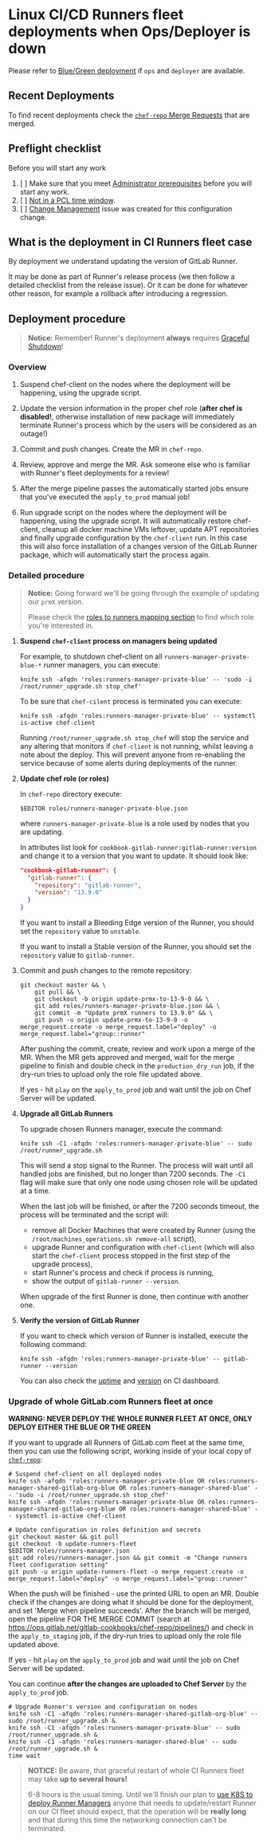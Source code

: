 # Linux CI/CD Runners fleet deployments when Ops/Deployer is down

Please refer to [Blue/Green deployment](./blue-green-deployment.md) if `ops` and `deployer` are available.

## Recent Deployments

To find recent deployments check the [`chef-repo` Merge
Requests](https://ops.gitlab.net/gitlab-cookbooks/chef-repo/-/merge_requests?scope=all&utf8=%E2%9C%93&state=merged&label_name%5B%5D=group%3A%3Arunner&label_name%5B%5D=deploy)
that are merged.

## Preflight checklist

Before you will start any work

1. [ ] Make sure that you meet [Administrator prerequisites](README.md#administrator-prerequisites) before you will
   start any work.
1. [ ] [Not in a PCL time window](../README.md#production-change-lock-pcl).
1. [ ] [Change Management](https://about.gitlab.com/handbook/engineering/infrastructure/change-management/) issue was
   created for this configuration change.

## What is the deployment in CI Runners fleet case

By deployment we understand updating the version of GitLab Runner.

It may be done as part of Runner's release process (we then follow a detailed checklist from the release issue).
Or it can be done for whatever other reason, for example a rollback after introducing a regression.

## Deployment procedure

> **Notice:** Remember! Runner's deployment **always** requires [Graceful Shutdown](graceful-shutdown.md)!

### Overview

1. Suspend chef-client on the nodes where the deployment will be happening, using the upgrade script.

1. Update the version information in the proper chef role (**after chef is disabled!**, otherwise installation of
   new package will immediately terminate Runner's process which by the users will be considered as an outage!)

1. Commit and push changes. Create the MR in `chef-repo`.

1. Review, approve and merge the MR. Ask someone else who is familiar with Runner's fleet deployments for a review!

1. After the merge pipeline passes the automatically started jobs ensure that you've executed the `apply_to_prod` manual
   job!

1. Run upgrade script on the nodes where the deployment will be happening, using the upgrade script. It will
   automatically restore chef-client, cleanup all docker machine VMs leftover, update APT repositories and finally
   upgrade configuration by the `chef-client` run. In this case this will also force installation of a changes version
   of the GitLab Runner package, which will automatically start the process again.

### Detailed procedure

> **Notice:** Going forward we'll be going through the example of updating our `prmX` version.
>
> Please check the [roles to runners mapping section](README.md#roles-dependency) to find which role you're interested in.

1. **Suspend `chef-client` process on managers being updated**

   For example, to shutdown chef-client on all `runners-manager-private-blue-*` runner managers, you can execute:

    ```shell
    knife ssh -afqdn 'roles:runners-manager-private-blue' -- 'sudo -i /root/runner_upgrade.sh stop_chef'
    ```

   To be sure that `chef-cilent` process is terminated you can execute:

    ```shell
    knife ssh -afqdn 'roles:runners-manager-private-blue' -- systemctl is-active chef-client
    ```

   Running `/root/runner_upgrade.sh stop_chef` will stop the service and any altering that monitors
   if `chef-client` is not running, whilst leaving a note about the deploy. This will prevent
   anyone from re-enabling the service because of some alerts during deployments of the runner.

1. **Update chef role (or roles)**

   In `chef-repo` directory execute:

    ```shell
    $EDITOR roles/runners-manager-private-blue.json
    ```

   where `runners-manager-private-blue` is a role used by nodes that you are updating.

   In attributes list look for `cookbook-gitlab-runner:gitlab-runner:version` and change it to a version that you want
   to update. It should look like:

    ```json
    "cookbook-gitlab-runner": {
      "gitlab-runner": {
        "repository": "gitlab-runner",
        "version": "13.9.0"
      }
    }
    ```

   If you want to install a Bleeding Edge version of the Runner, you should set the `repository`
   value to `unstable`.

   If you want to install a Stable version of the Runner, you should set the `repository` value to
   `gitlab-runner`.

1. Commit and push changes to the remote repository:

    ```shell
    git checkout master && \
        git pull && \
        git checkout -b origin update-prmx-to-13-9-0 && \
        git add roles/runners-manager-private-blue.json && \
        git commit -m "Update prmX runners to 13.9.0" && \
        git push -u origin update-prmx-to-13-9-0 -o merge_request.create -o merge_request.label="deploy" -o merge_request.label="group::runner"
    ```

   After pushing the commit, create, review and work upon a merge of the MR. When the MR gets approved and merged,
   wait for the merge pipeline to finish and double check in the `production_dry_run` job, if the dry-run tries to
   upload only the role file updated above.

   If yes - hit `play` on the `apply_to_prod` job and wait until the job on Chef Server will be updated.

1. **Upgrade all GitLab Runners**

   To upgrade chosen Runners manager, execute the command:

    ```shell
    knife ssh -C1 -afqdn 'roles:runners-manager-private-blue' -- sudo /root/runner_upgrade.sh
    ```

   This will send a stop signal to the Runner. The process will wait until all handled jobs are finished,
   but no longer than 7200 seconds. The `-C1` flag will make sure that only one node using chosen role
   will be updated at a time.

   When the last job will be finished, or after the 7200 seconds timeout, the process will
   be terminated and the script will:
   - remove all Docker Machines that were created by Runner
     (using the `/root/machines_operations.sh remove-all` script),
   - upgrade Runner and configuration with `chef-client` (which will also start the `chef-client` process
     stopped in the first step of the upgrade process),
   - start Runner's process and check if process is running,
   - show the output of `gitlab-runner --version`.

   When upgrade of the first Runner is done, then continue with another one.

1. **Verify the version of GitLab Runner**

   If you want to check which version of Runner is installed, execute the following command:

    ```shell
    knife ssh -afqdn 'roles:runners-manager-private-blue' -- gitlab-runner --version
    ```

   You can also check the [uptime](https://dashboards.gitlab.net/d/000000159/ci?orgId=1&viewPanel=18)
   and [version](https://dashboards.gitlab.net/d/000000159/ci?viewPanel=163&orgId=1) on
   CI dashboard.

### Upgrade of whole GitLab.com Runners fleet at once

**WARNING: NEVER DEPLOY THE WHOLE RUNNER FLEET AT ONCE, ONLY DEPLOY EITHER THE BLUE OR THE GREEN**

If you want to upgrade all Runners of GitLab.com fleet at the same time, then you can use the following script, working
inside of your local copy of [`chef-repo`](https://ops.gitlab.net/gitlab-cookbooks/chef-repo):

```shell
# Suspend chef-client on all deployed nodes
knife ssh -afqdn 'roles:runners-manager-private-blue OR roles:runners-manager-shared-gitlab-org-blue OR roles:runners-manager-shared-blue' -- 'sudo -i /root/runner_upgrade.sh stop_chef'
knife ssh -afqdn 'roles:runners-manager-private-blue OR roles:runners-manager-shared-gitlab-org-blue OR roles:runners-manager-shared-blue' -- systemctl is-active chef-client

# Update configuration in roles definition and secrets
git checkout master && git pull
git checkout -b update-runners-fleet
$EDITOR roles/runners-manager.json
git add roles/runners-manager.json && git commit -m "Change runners fleet configuration setting"
git push -u origin update-runners-fleet -o merge_request.create -o merge_request.label="deploy" -o merge_request.label="group::runner"
```

When the push will be finished - use the printed URL to open an MR. Double check if the
changes are doing what it should be done for the deployment, and set 'Merge when pipeline succeeds'.
After the branch will be merged, open the pipeline FOR THE MERGE COMMIT (search at
<https://ops.gitlab.net/gitlab-cookbooks/chef-repo/pipelines/>) and check in the `apply_to_staging` job, if the
dry-run tries to upload only the role file updated above.

If yes - hit `play` on the `apply_to_prod` job and wait until the job on Chef Server will be updated.

You can continue **after the changes are uploaded to Chef Server** by the `apply_to_prod` job.

```shell
# Upgrade Runner's version and configuration on nodes
knife ssh -C1 -afqdn 'roles:runners-manager-shared-gitlab-org-blue' -- sudo /root/runner_upgrade.sh &
knife ssh -C1 -afqdn 'roles:runners-manager-private-blue' -- sudo /root/runner_upgrade.sh &
knife ssh -C1 -afqdn 'roles:runners-manager-shared-blue' -- sudo /root/runner_upgrade.sh &
time wait
```

> **NOTICE:**
> Be aware, that graceful restart of whole CI Runners fleet may take **up to several hours!**
>
> 6-8 hours is the usual timing. Until we'll finish our plan to [use K8S to deploy Runner Managers][k8s-deployment]
> anyone that needs to update/restart Runner on our CI fleet should expect, that the operation will be
> **really long** and that during this time the networking connection can't be terminated.

[k8s-deployment]: https://gitlab.com/gitlab-com/gl-infra/reliability/-/issues/4813
